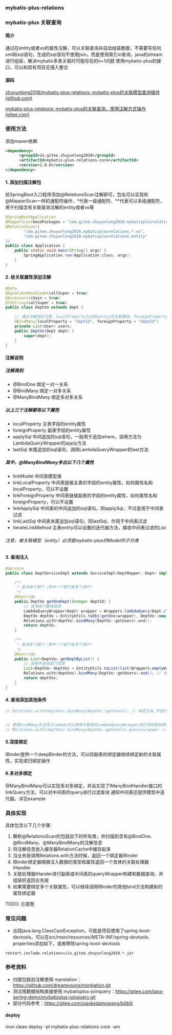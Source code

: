 
### mybatis-plus-relations
### mybatis-plus 关联查询

#### 简介

通过在entity或者vo的属性注解，可以关联查询并自动组装数据，不需要写任何xml和sql语句，生成的sql语句不使用join，而是使用索引in查询，java的stream进行组装，解决mybatis多表关联时可能存在的n+1问题
使用mybatis-plus的接口，可以和现有项目无侵入整合

#### 源码

[zhuyunlong2018/mybatis-plus-relations: mybatis-plus的关联模型查询插件 (github.com)](https://github.com/zhuyunlong2018/mybatis-plus-relations)

[mybatis-plus-relations: mybatis-plus的关联查询，使用注解方式操作 (gitee.com)](https://gitee.com/zhuyunlong2018/mybatis-plus-relations)

### 使用方法

添加maven依赖
```xml
<dependency>
      <groupId>io.gitee.zhuyunlong2018</groupId>
      <artifactId>mybatis-plus-relations-core</artifactId>
      <version>1.0.0</version>
</dependency>
```

#### 1. 添加扫描注解包
给SpringBoot入口程序添加@RelationsScan注解即可，包名可以实现和@MapperScan一样的通配符操作，*代表一级通配符，**代表可以多级通配符，用于扫描含有关联查询注解的entity或者vo等
```java
@SpringBootApplication
@MapperScan(basePackages = "com.gitee.zhuyunlong2018.mybatisplusrelations.**.mapper")
@RelationScan({
        "com.gitee.zhuyunlong2018.mybatisplusrelations.*.vo",
        "com.gitee.zhuyunlong2018.mybatisplusrelations.entity"
})
public class Application {
    public static void main(String[] args) {
        SpringApplication.run(Application.class, args);
    }
}
```

#### 2. 给关联属性添加注解
```java
@Data
@EqualsAndHashCode(callSuper = true)
@Accessors(chain = true)
@ToString(callSuper = true)
public class DeptVo extends Dept {

    // 通过注解绑定关联，localProperty为当前entity的关联属性，foreignProperty为被关联进来的entity的关联属性
    @BindMany(localProperty = "deptId", foreignProperty = "deptId")
    private List<User> users;
    public DeptVo(Dept dept) {
        super(dept);
    }
}
```
#### 注解说明
##### 注解类别
- @BindOne 绑定一对一关系
- @BindMany 绑定一对多关系
- @ManyBindMany 绑定多对多关系

##### 以上三个注解都有以下属性
- localProperty 主表字段的entity属性
- foreignProperty 副表字段的entity属性
- applySql 中间追加的sql语句，一般用于追加where，调用方法为LambdaQueryWrapper的apply方法
- lastSql 末尾追加的sql语句，调用LambdaQueryWrapper的last方法

##### 其中，@ManyBindMany多出以下几个属性
- linkModel 中间表模型类
- linkLocalProperty 中间表链接主表的字段的entity属性，如何属性名和localProperty，可以不设置
- linkForeignProperty 中间表链接副表的字段的entity属性，如何属性名和foreignProperty，可以不设置
- linkApplySql 中间表的中间追加的sql语句，同applySql，不过是用于中间表过滤
- linkLastSql 中间表末尾追加sql语句，同lastSql，作用于中间表过滤
- iterateLinkMethod 主表entity可以设置的迭代器方法，接收中间表过滤的List

###### 注意，被关联模型（entity）必须是mybatis-plus的Model的子孙类

#### 3. 查询注入
```java
@Service
public class DeptServiceImpl extends ServiceImpl<DeptMapper, Dept> implements IDeptService {

    /**
     * 查询单个部门（其中一个部门有多个用户）
     */
    @Override
    public DeptVo getOneDept(Integer deptId) {
        // 查询部门基础信息
        LambdaQueryWrapper<Dept> wrapper = Wrappers.lambdaQuery(Dept.class).eq(Dept::getDeptId, deptId);
        DeptVo deptVo = EntityUtils.toObj(getOne(wrapper), DeptVo::new);
        Relations.with(deptVo).bindMany(DeptVo::getUsers).end();
        return deptVo;
    }
    
    /**
     * 查询多个部门（其中一个部门有多个用户）
     */
    @Override
    public List<DeptVo> getDeptByList() {
        // 按条件查询部门信息
        List<DeptVo> deptVos = EntityUtils.toList(list(Wrappers.emptyWrapper()), DeptVo::new);
        Relations.with(deptVos).bindMany(DeptVo::getUsers).end(); // 绑定users属性的关系
        return deptVos;
    }
}
```

#### 4. 查询添加其他条件
```java
// Relations.with(deptVos).bindMany(DeptVo::getUsers); // 绑定关系,不进行其他查询


// 使用bindMany方法传入lambda可以获得关联表的LambdaQueryWrapper进行添加其他筛选条件
// Relations.with(deptVos).bindMany(DeptVo::getUsers).query(wrapper -> wrapper.eq(User::getUserId, 1)).end();
```

#### 5.深度绑定
IBinder提供一个deepBinder的方法，可以将副表的绑定器继续绑定新的关联属性，实现递归绑定操作

#### 6.多对多绑定
@ManyBindMany可以实现多对多绑定，并且实现了IManyBindHandler接口的linkQuery方法，可以对中间表的query进行过滤查询
通知中间表还提供模型中迭代器，详见example

### 具体实现

具体包含以下几个步骤:
1. 解析@RelationsScan的包路劲下的所有类，并扫描到含有@BindOne、@BindMany、@ManyBindMany的注解信息
2. 将注解信息放入缓存器RelationCache中缓存起来
3. 当业务层调用Relations.with方法时候，返回一个绑定器IBinder
4. IBinder绑定器根据注入数据的类型和属性返回一个具体的关联处理器IHandler
5. 关联处理器IHander进行副表或中间表的queryWrapper构建和数据查询，并组装好返回业务层
6. 如果需要绑定多个关联属性，可以继续调用IBinder的其他bind方法构建新的属性绑定器

TODO:  示意图


### 常见问题
- 出现java.lang.ClassCastException，可能是项目使用了spring-boot-devtools，可以在src/main/resources/META-INF/spring-devtools.
  properties添加如下，或者移除spring-boot-devtools
```shell
restart.include.relations=/io.gitee.zhuyunlong2018.*.jar
```

### 参考资料

- 扫描包路劲注解使用 mprelation：https://github.com/dreamyoung/mprelation.git
- 测试用数据结构直接使用 mybatisplus-joinquery：https://gitee.com/java-spring-demo/mybatisplus-joinquery.git
- 部分代码参考：https://gitee.com/xiaokedamowang/bilibili


#### deploy
mvn clean deploy -pl mybatis-plus-relations-core -am

